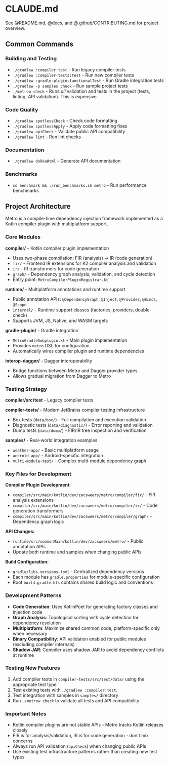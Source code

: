 # CLAUDE.md

See @README.md, @docs, and @.github/CONTRIBUTING.md for project overview.

## Common Commands

### Building and Testing
- `./gradlew :compiler:test` - Run legacy compiler tests
- `./gradlew :compiler-tests:test` - Run new compiler tests
- `./gradlew :gradle-plugin:functionalTest` - Run Gradle integration tests
- `./gradlew -p samples check` - Run sample project tests
- `./metrow check` - Runs _all_ validation and tests in the project (tests, linting, API validation). This is expensive.

### Code Quality
- `./gradlew spotlessCheck` - Check code formatting
- `./gradlew spotlessApply` - Apply code formatting fixes
- `./gradlew apiCheck` - Validate public API compatibility
- `./gradlew lint` - Run lint checks

### Documentation
- `./gradlew dokkaHtml` - Generate API documentation

### Benchmarks
- `cd benchmark && ./run_benchmarks.sh metro` - Run performance benchmarks

## Project Architecture

Metro is a compile-time dependency injection framework implemented as a Kotlin compiler plugin with multiplatform support.

### Core Modules

**compiler/** - Kotlin compiler plugin implementation
- Uses two-phase compilation: FIR (analysis) → IR (code generation)
- `fir/` - Frontend IR extensions for K2 compiler analysis and validation
- `ir/` - IR transformers for code generation
- `graph/` - Dependency graph analysis, validation, and cycle detection
- Entry point: `MetroCompilerPluginRegistrar.kt`

**runtime/** - Multiplatform annotations and runtime support
- Public annotation APIs: `@DependencyGraph`, `@Inject`, `@Provides`, `@Binds`, `@Scope`
- `internal/` - Runtime support classes (factories, providers, double-check)
- Supports JVM, JS, Native, and WASM targets

**gradle-plugin/** - Gradle integration
- `MetroGradleSubplugin.kt` - Main plugin implementation
- Provides `metro` DSL for configuration
- Automatically wires compiler plugin and runtime dependencies

**interop-dagger/** - Dagger interoperability
- Bridge functions between Metro and Dagger provider types
- Allows gradual migration from Dagger to Metro

### Testing Strategy

**compiler/src/test** - Legacy compiler tests

**compiler-tests/** - Modern JetBrains compiler testing infrastructure
- Box tests (`data/box/`) - Full compilation and execution validation
- Diagnostic tests (`data/diagnostic/`) - Error reporting and validation
- Dump tests (`data/dump/`) - FIR/IR tree inspection and verification

**samples/** - Real-world integration examples
- `weather-app/` - Basic multiplatform usage
- `android-app/` - Android-specific integration
- `multi-module-test/` - Complex multi-module dependency graph

### Key Files for Development

**Compiler Plugin Development:**
- `compiler/src/main/kotlin/dev/zacsweers/metro/compiler/fir/` - FIR analysis extensions
- `compiler/src/main/kotlin/dev/zacsweers/metro/compiler/ir/` - Code generation transformers
- `compiler/src/main/kotlin/dev/zacsweers/metro/compiler/graph/` - Dependency graph logic

**API Changes:**
- `runtime/src/commonMain/kotlin/dev/zacsweers/metro/` - Public annotation APIs
- Update both runtime and samples when changing public APIs

**Build Configuration:**
- `gradle/libs.versions.toml` - Centralized dependency versions
- Each module has `gradle.properties` for module-specific configuration
- Root `build.gradle.kts` contains shared build logic and conventions

### Development Patterns

- **Code Generation**: Uses KotlinPoet for generating factory classes and injection code
- **Graph Analysis**: Topological sorting with cycle detection for dependency resolution
- **Multiplatform**: Maximize shared common code, platform-specific only when necessary
- **Binary Compatibility**: API validation enabled for public modules (excluding compiler internals)
- **Shadow JAR**: Compiler uses shadow JAR to avoid dependency conflicts at runtime

### Testing New Features

1. Add compiler tests in `compiler-tests/src/test/data/` using the appropriate test type
2. Test existing tests with `./gradlew :compiler:test`.
3. Test integration with samples in `samples/` directory
4. Run `./metrow check` to validate all tests and API compatibility

### Important Notes

- Kotlin compiler plugins are not stable APIs - Metro tracks Kotlin releases closely
- FIR is for analysis/validation, IR is for code generation - don't mix concerns
- Always run API validation (`apiCheck`) when changing public APIs
- Use existing test infrastructure patterns rather than creating new test types
